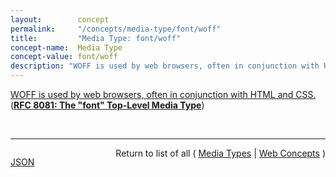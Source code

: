 ```yaml
---
layout:        concept
permalink:     "/concepts/media-type/font/woff"
title:         "Media Type: font/woff"
concept-name:  Media Type
concept-value: font/woff
description: "WOFF is used by web browsers, often in conjunction with HTML and CSS."
---
```


[WOFF is used by web browsers, often in conjunction with HTML and CSS.](https://datatracker.ietf.org/doc/html/rfc8081#section-4.4.5 "Read documentation for Media Type &#34;font/woff&#34;") (**[RFC 8081: The "font" Top-Level Media Type](/specs/IETF/RFC/8081 "This memo serves to register and document the &#34;font&#34; top-level media type, under which subtypes for representation formats for fonts may be registered. This document also serves as a registration application for a set of intended subtypes, which are representative of some existing subtypes already in use, and currently registered under the &#34;application&#34; tree by their separate registrations.")**)

<br/>
<hr/>

<p style="float : left"><a href="./font/woff.json" title="JSON representing this particular Web Concept value">JSON</a></p>
<p style="text-align: right">Return to list of all ( <a href="../media-type/">Media Types</a> | <a href="../">Web Concepts</a> )</p>
